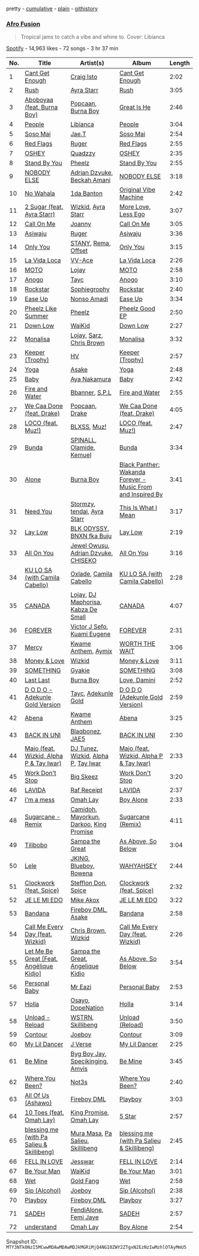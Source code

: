 pretty - [cumulative](/playlists/cumulative/37i9dQZF1DXdiuTkmMSmb9.md) - [plain](/playlists/plain/37i9dQZF1DXdiuTkmMSmb9) - [githistory](https://github.githistory.xyz/mackorone/spotify-playlist-archive/blob/main/playlists/plain/37i9dQZF1DXdiuTkmMSmb9)

### [Afro Fusion](https://open.spotify.com/playlist/37i9dQZF1DXdiuTkmMSmb9)

> Tropical jams to catch a vibe and whine to\. Cover: Libianca

[Spotify](https://open.spotify.com/user/spotify) - 14,963 likes - 72 songs - 3 hr 37 min

| No. | Title | Artist(s) | Album | Length |
|---|---|---|---|---|
| 1 | [Cant Get Enough](https://open.spotify.com/track/0IehPwtATgB4Ibb2xDRIcE) | [Craig Isto](https://open.spotify.com/artist/6VpPEumiAuTa48CV90GzY9) | [Cant Get Enough](https://open.spotify.com/album/4fzRpSBTZ7HDroMgV5whBj) | 2:02 |
| 2 | [Rush](https://open.spotify.com/track/1rrqJ9QkOBYJlsZgqqwxgB) | [Ayra Starr](https://open.spotify.com/artist/3ZpEKRjHaHANcpk10u6Ntq) | [Rush](https://open.spotify.com/album/6CvEsGBD3JdbDKpmJaXn2E) | 3:05 |
| 3 | [Aboboyaa \(feat\. Burna Boy\)](https://open.spotify.com/track/2KEMHoK7Tz7rlTUalQXMUk) | [Popcaan](https://open.spotify.com/artist/62DmErcU7dqZbJaDqwsqzR), [Burna Boy](https://open.spotify.com/artist/3wcj11K77LjEY1PkEazffa) | [Great Is He](https://open.spotify.com/album/5DVnzAiFpPirUnh3QPv1ZR) | 2:46 |
| 4 | [People](https://open.spotify.com/track/26b3oVLrRUaaybJulow9kz) | [Libianca](https://open.spotify.com/artist/7kjSuFGKhLm8b5qXoMhRkJ) | [People](https://open.spotify.com/album/5Hmh6N8oisrcuZKa8EY5dn) | 3:04 |
| 5 | [Soso Mai](https://open.spotify.com/track/39030A2PhWJtYg3PPKkNOG) | [Jae.T](https://open.spotify.com/artist/6Rx1JQuAXOs63XpMRw2x3P) | [Soso Mai](https://open.spotify.com/album/4nEIahbsw2ubuSBkYR87Vr) | 2:54 |
| 6 | [Red Flags](https://open.spotify.com/track/3DfHEgzFDF893oP7lZTGbb) | [Ruger](https://open.spotify.com/artist/0a1SidMjD8D6EHvJph4n2H) | [Red Flags](https://open.spotify.com/album/2GcVQ3E89aRrJgdRoe3IVz) | 2:55 |
| 7 | [OSHEY](https://open.spotify.com/track/1zRY2bVIDw73tMnkdKdQeL) | [Quadzzy](https://open.spotify.com/artist/29daVwOn1cciWR8Vu5WOLP) | [OSHEY](https://open.spotify.com/album/2uaFc5Zvs5T69cvf2C0GY1) | 2:35 |
| 8 | [Stand By You](https://open.spotify.com/track/4uSn4uo2QYTJcENcvVri96) | [Pheelz](https://open.spotify.com/artist/5Jv1MsZBh0sqokFq7pU8Xg) | [Stand By You](https://open.spotify.com/album/4xyk3drYz00n2co5h3h2Kc) | 2:55 |
| 9 | [NOBODY ELSE](https://open.spotify.com/track/2bnNuJb9pvIJGbeXsJ8A8S) | [Adrian Dzvuke](https://open.spotify.com/artist/3fgolNSZnidBlbm5dFi4go), [Beckah Amani](https://open.spotify.com/artist/6AlUh97NNEBLo3OqYORyIi) | [NOBODY ELSE](https://open.spotify.com/album/6cRQwq6B93zOqb6zu6lfAw) | 3:18 |
| 10 | [No Wahala](https://open.spotify.com/track/4vHy2IHzf3EabEa7oMpUZB) | [1da Banton](https://open.spotify.com/artist/6dlzQ6fiPna40trq1Ek6cb) | [Original Vibe Machine](https://open.spotify.com/album/4lPTjESEvOe5pvtLbralQ3) | 2:42 |
| 11 | [2 Sugar \(feat\. Ayra Starr\)](https://open.spotify.com/track/1DA2ADZs6O28y2rmdmpekw) | [Wizkid](https://open.spotify.com/artist/3tVQdUvClmAT7URs9V3rsp), [Ayra Starr](https://open.spotify.com/artist/3ZpEKRjHaHANcpk10u6Ntq) | [More Love, Less Ego](https://open.spotify.com/album/73rKiFhHZatrwJL0B1F6hY) | 3:07 |
| 12 | [Call On Me](https://open.spotify.com/track/17CX4RtACoNNYfq7sk8QTf) | [Joanny](https://open.spotify.com/artist/7mNtIw5k6cbKytRLhPIye2) | [Call On Me](https://open.spotify.com/album/7pcYv7Nvls8lrZyCzVHHjq) | 3:05 |
| 13 | [Asiwaju](https://open.spotify.com/track/7ErtOGQ9DwyQa3lwP77j4u) | [Ruger](https://open.spotify.com/artist/0a1SidMjD8D6EHvJph4n2H) | [Asiwaju](https://open.spotify.com/album/5xqEVPQeBA9GUnEFJhyCtt) | 3:36 |
| 14 | [Only You](https://open.spotify.com/track/1bg9gGJbrPxpaftqNgWpOz) | [STANY](https://open.spotify.com/artist/35DTcB1iUsRZKcmTn9PVPg), [Rema](https://open.spotify.com/artist/46pWGuE3dSwY3bMMXGBvVS), [Offset](https://open.spotify.com/artist/4DdkRBBYG6Yk9Ka8tdJ9BW) | [Only You](https://open.spotify.com/album/4tFcJsaPk3MFYLEkFPcpHg) | 3:15 |
| 15 | [La Vida Loca](https://open.spotify.com/track/4KVh7P5ovX38gjRZIY8nzd) | [VV\-Ace](https://open.spotify.com/artist/58oXnUjX5TvylYa3gGNxca) | [La Vida Loca](https://open.spotify.com/album/3W0ibdeYmMs462YZNCcUqt) | 2:26 |
| 16 | [MOTO](https://open.spotify.com/track/1b83195i03SMUa1VWto8Z5) | [Lojay](https://open.spotify.com/artist/3ONGmday8YN8AkbsRk01iL) | [MOTO](https://open.spotify.com/album/3MXt0hRNSIulLZy7x1XpAg) | 2:58 |
| 17 | [Anogo](https://open.spotify.com/track/4TS6GJz8xn4suZRv3yHUnf) | [Tayc](https://open.spotify.com/artist/7gU9VyFRN3JWPJ5oHOil60) | [Anogo](https://open.spotify.com/album/09SRcm2Hxpmf2N9zRFouhT) | 3:10 |
| 18 | [Rockstar](https://open.spotify.com/track/6foox9Ac3UrBD6oJgWiZiL) | [Sophiegrophy](https://open.spotify.com/artist/4VbLknkcJMhSninTvMZbfE) | [Rockstar](https://open.spotify.com/album/1aBTjgHgBbLIjkLjFsIShE) | 2:40 |
| 19 | [Ease Up](https://open.spotify.com/track/6sgHkgLMPeSqZIDb5wGVrg) | [Nonso Amadi](https://open.spotify.com/artist/6pOz4M7D8ENqfLSFvciEuV) | [Ease Up](https://open.spotify.com/album/1rTssvyovuKtbzwxwWOvrW) | 3:34 |
| 20 | [Pheelz Like Summer](https://open.spotify.com/track/3zX0dMVPyLnut4t7WOPJ5Q) | [Pheelz](https://open.spotify.com/artist/5Jv1MsZBh0sqokFq7pU8Xg) | [Pheelz Good EP](https://open.spotify.com/album/1hQyAbUn202fiz5UPVqNnx) | 2:50 |
| 21 | [Down Low](https://open.spotify.com/track/6zntYa0B4LorAP7FB4ySTG) | [WaiKid](https://open.spotify.com/artist/4Y4QHTHS8v9GNGEZ4Xh90Q) | [Down Low](https://open.spotify.com/album/3Du0nB1UH8uZyGhFUuWVuI) | 2:27 |
| 22 | [Monalisa](https://open.spotify.com/track/3baPniPXS0iEII8rDUJdYP) | [Lojay](https://open.spotify.com/artist/3ONGmday8YN8AkbsRk01iL), [Sarz](https://open.spotify.com/artist/408vMm7y1227ASq7GmWygZ), [Chris Brown](https://open.spotify.com/artist/7bXgB6jMjp9ATFy66eO08Z) | [Monalisa](https://open.spotify.com/album/6eGxth6Bbmudt9k7ybo5Ll) | 3:32 |
| 23 | [Keeper \(Trophy\)](https://open.spotify.com/track/2CMQxHtMvOYxMQB0jcIeKL) | [HV](https://open.spotify.com/artist/7pq9fvwuS8ckGBRFLLGCjb) | [Keeper \(Trophy\)](https://open.spotify.com/album/0ImiN6jgtMI7Gf1da1Vm1I) | 2:57 |
| 24 | [Yoga](https://open.spotify.com/track/79xHOEYZKZEj6fPkmhQboa) | [Asake](https://open.spotify.com/artist/3a1tBryiczPAZpgoZN9Rzg) | [Yoga](https://open.spotify.com/album/63GoanBcE6J4MDIuSQi7jc) | 2:48 |
| 25 | [Baby](https://open.spotify.com/track/5uKJiHdlDBz53cM1qZd0yB) | [Aya Nakamura](https://open.spotify.com/artist/7IlRNXHjoOCgEAWN5qYksg) | [Baby](https://open.spotify.com/album/5IdztduZ9UaHxZm0xDyEyA) | 2:42 |
| 26 | [Fire and Water](https://open.spotify.com/track/3y5txnuMV6qTEU9owJnEje) | [Bbanner](https://open.spotify.com/artist/1LpLNp9LL2xCWOBPbxbQcG), [S.P.L](https://open.spotify.com/artist/3EzmUqD79Wn7ksLY6DPxjT) | [Fire and Water](https://open.spotify.com/album/5r0UCyB1w3akg1Yi435M2N) | 2:55 |
| 27 | [We Caa Done \(feat\. Drake\)](https://open.spotify.com/track/6rb3wFQ66EWR7DcPG0oEE1) | [Popcaan](https://open.spotify.com/artist/62DmErcU7dqZbJaDqwsqzR), [Drake](https://open.spotify.com/artist/3TVXtAsR1Inumwj472S9r4) | [We Caa Done \(feat\. Drake\)](https://open.spotify.com/album/4yJNcgX3otzDbMMyrdJBN5) | 4:05 |
| 28 | [LOCO \(feat\. Muz!\)](https://open.spotify.com/track/5FuBh6ztXw5qf5wwgjpjEF) | [BLXSS](https://open.spotify.com/artist/2MErAFVwib6BaoHZa3GvWb), [Muz!](https://open.spotify.com/artist/5SjkjKZ05dPl7gtZbBRQV4) | [LOCO \(feat\. Muz!\)](https://open.spotify.com/album/3B1HMKvqGX7rsjqK7aa2Ti) | 2:47 |
| 29 | [Bunda](https://open.spotify.com/track/2Sd6kW3eOWZBe86hIA8YNm) | [SPINALL](https://open.spotify.com/artist/2NtQA3PY9chI8l65ejZLTP), [Olamide](https://open.spotify.com/artist/4ovtyvs7j1jSmwhkBGHqSr), [Kemuel](https://open.spotify.com/artist/0ixmjHuzMTxPyps7w28tnH) | [Bunda](https://open.spotify.com/album/011rNBobpGt1eRJPtqeOlQ) | 3:34 |
| 30 | [Alone](https://open.spotify.com/track/0AoBY2Y3qs6dtGgOD6c91N) | [Burna Boy](https://open.spotify.com/artist/3wcj11K77LjEY1PkEazffa) | [Black Panther: Wakanda Forever \- Music From and Inspired By](https://open.spotify.com/album/06RK0wX4GqHcxBtHlVoGH5) | 3:41 |
| 31 | [Need You](https://open.spotify.com/track/6p0u1dLtzN6F2N0pPhP2JC) | [Stormzy](https://open.spotify.com/artist/2SrSdSvpminqmStGELCSNd), [tendai](https://open.spotify.com/artist/6yOCvxzh2MCMZKVZHDdLL7), [Ayra Starr](https://open.spotify.com/artist/3ZpEKRjHaHANcpk10u6Ntq) | [This Is What I Mean](https://open.spotify.com/album/5feRs2ejrMcxuM5hcDDSBb) | 3:17 |
| 32 | [Lay Low](https://open.spotify.com/track/1QrRuByqSfCxYS0JdZMlIf) | [BLK ODYSSY](https://open.spotify.com/artist/062tCT8GVioC9EMiI9jeOV), [BNXN fka Buju](https://open.spotify.com/artist/3zaDigUwjHvjOkSn0NDf9x) | [Lay Low](https://open.spotify.com/album/1khrykFtUgs38Ba0QA0Lq4) | 2:19 |
| 33 | [All On You](https://open.spotify.com/track/0od05zTdlgE6mAD5IgEB8j) | [Jewel Owusu](https://open.spotify.com/artist/6juZJy9PxiYX2EhuxW4AzW), [Adrian Dzvuke](https://open.spotify.com/artist/3fgolNSZnidBlbm5dFi4go), [CHISEKO](https://open.spotify.com/artist/5Z7R9YTOZFv7zC9Ns1gPMS) | [All On You](https://open.spotify.com/album/3Tamstmr8T9AXj7RErEoV1) | 3:16 |
| 34 | [KU LO SA \(with Camila Cabello\)](https://open.spotify.com/track/0HihDC6qQ8MChAhjfW3gMU) | [Oxlade](https://open.spotify.com/artist/3WTrdbZU99dgTtt3ZkyamT), [Camila Cabello](https://open.spotify.com/artist/4nDoRrQiYLoBzwC5BhVJzF) | [KU LO SA \(with Camila Cabello\)](https://open.spotify.com/album/0Pkjt4TMwpQJRrskYaZIny) | 2:28 |
| 35 | [CANADA](https://open.spotify.com/track/71ordUCcerb8nl8o0u2nOv) | [Lojay](https://open.spotify.com/artist/3ONGmday8YN8AkbsRk01iL), [DJ Maphorisa](https://open.spotify.com/artist/0mMqD2uqwvCjFvlzo6ayGi), [Kabza De Small](https://open.spotify.com/artist/1bNjWBFWsAAzZSR59lRdpR) | [CANADA](https://open.spotify.com/album/5BHHb27i02qVTfBB0JPavW) | 4:07 |
| 36 | [FOREVER](https://open.spotify.com/track/6S8Iul6DWPZ6VtjyESjxFx) | [Victor J Sefo](https://open.spotify.com/artist/2C1zgkYFPzuU7GBM66c1S9), [Kuami Eugene](https://open.spotify.com/artist/0GGKrcPOlBkmBzQDf2Ogkl) | [FOREVER](https://open.spotify.com/album/2tQp7yltog7HsOGuKlvMxE) | 2:31 |
| 37 | [Mercy](https://open.spotify.com/track/4NsFzoTE4XdXpnjETfQLMZ) | [Kwame Anthem](https://open.spotify.com/artist/43FZHTH6FsPw5jEXT9yJp9), [Aymix](https://open.spotify.com/artist/3KovTlzUIWFOB8yQ4xBILr) | [WORTH THE WAIT](https://open.spotify.com/album/64aXLGJFmgrjZuZIKGskJ2) | 3:06 |
| 38 | [Money & Love](https://open.spotify.com/track/3nIj7jkWVKKmmKPdhgrddu) | [Wizkid](https://open.spotify.com/artist/3tVQdUvClmAT7URs9V3rsp) | [Money & Love](https://open.spotify.com/album/1a936IexPb6wtpMlymctZz) | 3:11 |
| 39 | [SOMETHING](https://open.spotify.com/track/1s2FsIDYlX6nhQ6UXF4V2w) | [Gyakie](https://open.spotify.com/artist/1zO1FWFxxNUCqUuGATxZQZ) | [SOMETHING](https://open.spotify.com/album/3Qmuuv3vABDE0tTJ1vUO8D) | 3:08 |
| 40 | [Last Last](https://open.spotify.com/track/5YbPxJwPfrj7uswNwoF1pJ) | [Burna Boy](https://open.spotify.com/artist/3wcj11K77LjEY1PkEazffa) | [Love, Damini](https://open.spotify.com/album/6kgDkAupBVRSqbJPUaTJwQ) | 2:52 |
| 41 | [D O D O \- Adekunle Gold Version](https://open.spotify.com/track/5F9F0SxcAM9bCVyi00tL0W) | [Tayc](https://open.spotify.com/artist/7gU9VyFRN3JWPJ5oHOil60), [Adekunle Gold](https://open.spotify.com/artist/2IK173RXLiCSQ8fhDlAb3s) | [D O D O \(Adekunle Gold Version\)](https://open.spotify.com/album/49s1JEe2mCLJMAVtMplzJo) | 2:59 |
| 42 | [Abena](https://open.spotify.com/track/7zo5cuRZ2huGvHhfVrztr3) | [Kwame Anthem](https://open.spotify.com/artist/43FZHTH6FsPw5jEXT9yJp9) | [Abena](https://open.spotify.com/album/5hZpDWuDVdcVN8maH0WR8d) | 3:25 |
| 43 | [BACK IN UNI](https://open.spotify.com/track/1DjjSWom4la3p67sZcBWTN) | [Blaqbonez](https://open.spotify.com/artist/12kjvw4e3gLp6qVHO65n7W), [JAE5](https://open.spotify.com/artist/3NbqBIc16CNAe5nYSmHR3p) | [BACK IN UNI](https://open.spotify.com/album/3QvPbmCWd2dOOB0ZztZN5I) | 2:30 |
| 44 | [Majo \(feat\. Wizkid, Alpha P & Tay Iwar\)](https://open.spotify.com/track/0KLY7SCQuVA4Hk1nzk61p4) | [DJ Tunez](https://open.spotify.com/artist/64oW4P0vsDhlorOxZKQi6a), [Wizkid](https://open.spotify.com/artist/3tVQdUvClmAT7URs9V3rsp), [Alpha P](https://open.spotify.com/artist/3dUPwMGYAsymFv80wkqEKl), [Tay Iwar](https://open.spotify.com/artist/0iqznAW9pzZ7KOjx8aCMWo) | [Majo \(feat\. Wizkid, Alpha P & Tay Iwar\)](https://open.spotify.com/album/3Rz3SAnhOnXaf2llHOBDCo) | 2:33 |
| 45 | [Work Don't Stop](https://open.spotify.com/track/2oykIE78Z7BSDrq4VEsMy7) | [Big Skeez](https://open.spotify.com/artist/0N4XZEiYb7RIeIN0lsmVMu) | [Work Don't Stop](https://open.spotify.com/album/137773lEIYB4FGzzQ00xgp) | 3:20 |
| 46 | [LAVIDA](https://open.spotify.com/track/5i49kt8tpc85VbOHx3lz0T) | [Raf Receipt](https://open.spotify.com/artist/1VKRxxtnMP0EYuTmJ52m95) | [LAVIDA](https://open.spotify.com/album/6FUol8gRcthNNFKVVv9XBY) | 2:37 |
| 47 | [i'm a mess](https://open.spotify.com/track/65v99AWZyNz3aRmfrT2I7N) | [Omah Lay](https://open.spotify.com/artist/5yOvAmpIR7hVxiS6Ls5DPO) | [Boy Alone](https://open.spotify.com/album/5NLjxx8nRy9ooUmgpOvfem) | 2:33 |
| 48 | [Sugarcane \- Remix](https://open.spotify.com/track/3jWAkZ9nUbGzPDapyrAIw2) | [Camidoh](https://open.spotify.com/artist/6Z9Xe5mjocmPOhz2TLNrAi), [Mayorkun](https://open.spotify.com/artist/3DNCUaKdMZcMVJIS7yTskd), [Darkoo](https://open.spotify.com/artist/4QSTyDpxsKmv3UfavVUImR), [King Promise](https://open.spotify.com/artist/4tIKaxUmpXzshok2yCnwdf) | [Sugarcane \(Remix\)](https://open.spotify.com/album/6FFG2JGRrFJ00LS9DCIWwN) | 4:11 |
| 49 | [Tilibobo](https://open.spotify.com/track/688ZbrrM1f53tsF30nX67w) | [Sampa the Great](https://open.spotify.com/artist/7fw0E8WHdG3r9SuPBcGmWk) | [As Above, So Below](https://open.spotify.com/album/3QBYDADSp9ca7yNWL4hGzu) | 3:04 |
| 50 | [Lele](https://open.spotify.com/track/1I697suBHNxZ92r7RoqwK6) | [JKING](https://open.spotify.com/artist/305wwkdz2V7qZtTIvwPfMp), [Blueboy](https://open.spotify.com/artist/49tPWZ7vQeE7VscuIHqrn6), [Rowena](https://open.spotify.com/artist/47eKYwFgXbaQrFN2DUo485) | [WAHYAHSEY](https://open.spotify.com/album/4BZ1EKmrNVF316EYam3Pni) | 2:44 |
| 51 | [Clockwork \(feat\. Spice\)](https://open.spotify.com/track/4GgvXbDt6qKWCSI8Fw2cVs) | [Stefflon Don](https://open.spotify.com/artist/2ExGrw6XpbtUAJHTLtUXUD), [Spice](https://open.spotify.com/artist/0wEvWMQRqaXcgnrZv6KtyL) | [Clockwork \(feat\. Spice\)](https://open.spotify.com/album/3FyXlLA79Yv7cNJgMQDGM8) | 2:32 |
| 52 | [JE LE MI EDO](https://open.spotify.com/track/54wphs5eiAUUzQ7nfJGTk5) | [Mike Akox](https://open.spotify.com/artist/4sdJBwV7eUY5d1BDpPPrIp) | [JE LE MI EDO](https://open.spotify.com/album/1ftiuOqfEVrqDxbrGqbqzw) | 3:22 |
| 53 | [Bandana](https://open.spotify.com/track/5CTQCPv51aLWpwTbqo8mEL) | [Fireboy DML](https://open.spotify.com/artist/75VKfyoBlkmrJFDqo1o2VY), [Asake](https://open.spotify.com/artist/3a1tBryiczPAZpgoZN9Rzg) | [Bandana](https://open.spotify.com/album/18ykMJdXdkUldVNESaXDke) | 2:58 |
| 54 | [Call Me Every Day \(feat\. Wizkid\)](https://open.spotify.com/track/7vVs4XCsQyGn1Au3drvo9Z) | [Chris Brown](https://open.spotify.com/artist/7bXgB6jMjp9ATFy66eO08Z), [Wizkid](https://open.spotify.com/artist/3tVQdUvClmAT7URs9V3rsp) | [Call Me Every Day \(feat\. Wizkid\)](https://open.spotify.com/album/6FKhBgElPu5RBHlarPE1aO) | 2:26 |
| 55 | [Let Me Be Great \[Feat\. Angélique Kidjo\]](https://open.spotify.com/track/7sXjwoCydLIZlJ1WpIyh9J) | [Sampa the Great](https://open.spotify.com/artist/7fw0E8WHdG3r9SuPBcGmWk), [Angelique Kidjo](https://open.spotify.com/artist/51qUDJb5AtQX6jIL4VJx6M) | [As Above, So Below](https://open.spotify.com/album/3QBYDADSp9ca7yNWL4hGzu) | 3:54 |
| 56 | [Personal Baby](https://open.spotify.com/track/67bOItGZHSECTH9LffxpUm) | [Mr Eazi](https://open.spotify.com/artist/4TAoP0f9OuWZUesao43xUW) | [Personal Baby](https://open.spotify.com/album/61F8DGdLWIG1JP4bm1Rzwd) | 2:53 |
| 57 | [Holla](https://open.spotify.com/track/2ARamJKit1oRH4ZfAkf3eD) | [Osayo](https://open.spotify.com/artist/7mwr4uuaASWSKyCiWpHeM3), [DopeNation](https://open.spotify.com/artist/25vbw2Uw68Ny6ae7tekmky) | [Holla](https://open.spotify.com/album/2Hk8cgwWnyz8E4Ziw2MH8C) | 3:14 |
| 58 | [Unload \- Reload](https://open.spotify.com/track/0FXX1cSf3T20Ch3uqL15Wo) | [WSTRN](https://open.spotify.com/artist/5nSAh3wlH7VaqpnkiMjzDs), [Skillibeng](https://open.spotify.com/artist/5FkUhnHQ0KC63549LHHtst) | [Unload \(Reload\)](https://open.spotify.com/album/77JPvfvZvPLiT7SOM8jTQU) | 3:50 |
| 59 | [Contour](https://open.spotify.com/track/5OBtqiT5Zg1BqXPx4bBo6T) | [Joeboy](https://open.spotify.com/artist/1XavfPKBpNjkOfxHINlMHF) | [Contour](https://open.spotify.com/album/6KEXrw3lLGz9dFro9bwIri) | 3:09 |
| 60 | [My Lil Dancer](https://open.spotify.com/track/4eKr7ZffDd4SigyNaKCkr3) | [J Verse](https://open.spotify.com/artist/4HGo8l4MbcAYghnxg5kZmB) | [My Lil Dancer](https://open.spotify.com/album/2R92f2ua8bB6XZ81BoUZX0) | 2:25 |
| 61 | [Be Mine](https://open.spotify.com/track/3HJ7QmjAgQPrQMfLBcZSCV) | [Byg Boy Jay](https://open.spotify.com/artist/2NNRUiHQLFMOMSpFV320oa), [Specikinging](https://open.spotify.com/artist/4d2sq69ImlTGjVFsAwVwLd), [Amvis](https://open.spotify.com/artist/5Z8apqv6IO2IVBNDRTwgED) | [Be Mine](https://open.spotify.com/album/6TzSnNdrCirsilJc476YHs) | 3:45 |
| 62 | [Where You Been?](https://open.spotify.com/track/4HUMystaJMh6u6Voe2l1eQ) | [Not3s](https://open.spotify.com/artist/40NRiKuuhj1pgGYppptlBO) | [Where You Been?](https://open.spotify.com/album/0BmWKhB9B89Vt12ETbXLmw) | 2:40 |
| 63 | [All Of Us \(Ashawo\)](https://open.spotify.com/track/6459gZKddpOoPIH8PAcCwS) | [Fireboy DML](https://open.spotify.com/artist/75VKfyoBlkmrJFDqo1o2VY) | [Playboy](https://open.spotify.com/album/1pUJnA3OSbvVr5afqxNARZ) | 3:03 |
| 64 | [10 Toes \(feat\. Omah Lay\)](https://open.spotify.com/track/7JVUJLsVXysVpSWChbnz9I) | [King Promise](https://open.spotify.com/artist/4tIKaxUmpXzshok2yCnwdf), [Omah Lay](https://open.spotify.com/artist/5yOvAmpIR7hVxiS6Ls5DPO) | [5 Star](https://open.spotify.com/album/32Ls6JAwVZTbiRIyZ2H0lt) | 2:57 |
| 65 | [blessing me \(with Pa Salieu & Skillibeng\)](https://open.spotify.com/track/3wyfDf57MYVDeGW8qYIWsn) | [Mura Masa](https://open.spotify.com/artist/5Q81rlcTFh3k6DQJXPdsot), [Pa Salieu](https://open.spotify.com/artist/290nCNEce1y6rfoJiO2rK7), [Skillibeng](https://open.spotify.com/artist/5FkUhnHQ0KC63549LHHtst) | [blessing me \(with Pa Salieu & Skillibeng\)](https://open.spotify.com/album/4Z3TLFfO6xwXLgInns2gXI) | 2:45 |
| 66 | [FELL IN LOVE](https://open.spotify.com/track/1UpnuuaN0ZUEOiprBsHTJF) | [Jesswar](https://open.spotify.com/artist/0A3iezHvtPZ8HxHn4RMmtl) | [FELL IN LOVE](https://open.spotify.com/album/1VIEhfTTMa9qRuriE8Nvx2) | 2:14 |
| 67 | [Be Your Man](https://open.spotify.com/track/7jS8pWrGS7BdD5MXMbciBW) | [WaiKid](https://open.spotify.com/artist/4Y4QHTHS8v9GNGEZ4Xh90Q) | [Be Your Man](https://open.spotify.com/album/3Zc3rOr3Vbkn7iPql4huXG) | 3:01 |
| 68 | [Wet](https://open.spotify.com/track/4UYvRJDzEIKvyHRMA8LPNC) | [Gold Fang](https://open.spotify.com/artist/1e8lOc1h26CVBSGh3iiW7M) | [Wet](https://open.spotify.com/album/5ResSYzjEMB3SbKvC8XmxQ) | 2:58 |
| 69 | [Sip \(Alcohol\)](https://open.spotify.com/track/4tr4oHjFijp0EgISHYDIXe) | [Joeboy](https://open.spotify.com/artist/1XavfPKBpNjkOfxHINlMHF) | [Sip \(Alcohol\)](https://open.spotify.com/album/5Pvx6i7lDdbDMO79DE9FHR) | 2:38 |
| 70 | [Playboy](https://open.spotify.com/track/1Cg51Jk6EoXBQ0KiwzWJfm) | [Fireboy DML](https://open.spotify.com/artist/75VKfyoBlkmrJFDqo1o2VY) | [Playboy](https://open.spotify.com/album/1H60asyrMtrrOlieQIPtrI) | 3:27 |
| 71 | [SADEH](https://open.spotify.com/track/2ZoILnftCn6K3MVj1EhdpN) | [FendiAlone](https://open.spotify.com/artist/6SJTZ859a50PtoQ7C9wh8n), [Femi Jaye](https://open.spotify.com/artist/1sPoLDrEpjqiVca2lTWqVj) | [SADEH](https://open.spotify.com/album/7D3vGaepneZi0n8AP8HlN8) | 2:57 |
| 72 | [understand](https://open.spotify.com/track/6oOCGD2Sp9UTcDsuDz8Hdu) | [Omah Lay](https://open.spotify.com/artist/5yOvAmpIR7hVxiS6Ls5DPO) | [Boy Alone](https://open.spotify.com/album/5NLjxx8nRy9ooUmgpOvfem) | 2:54 |

Snapshot ID: `MTY3NTk0NzI5MCwwMDAwMDAwMDJkMGRiMjQ4NGI0ZWY2ZTgxN2EzNzIwMzhlOTAyMmU5`
